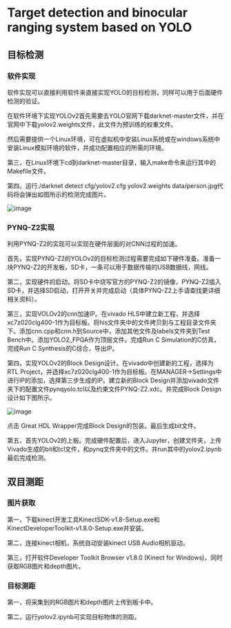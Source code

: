 # Target detection and binocular ranging system based on YOLO
## 目标检测
### 软件实现
   软件实现可以直接利用软件来直接实现YOLO的目标检测，同样可以用于后面硬件检测的验证。
   
   在软件环境下实现YOLOv2首先需要去YOLO官网下载darknet-master文件，并在官网中下载yolov2.weights文件，此文件为预训练的权重文件。
   
   然后需要提供一个Linux环境，可在虚拟机中安装Linux系统或在windows系统中安装Linux模拟环境的软件，并成功配置相应的所需的环境。
   
   第三，在Linux环境下cd到darknet-master目录，输入make命令来运行其中的Makefile文件。
   
   第四，运行./darknet detect cfg/yolov2.cfg yolov2.weights data/person.jpg代码将会弹出如图所示的检测完成图片。
   
![image](https://github.com/zenmeshuolong/Target-detection-and-binocular-ranging-system-based-on-YOLO/blob/master/images/person.jpg)
   
### PYNQ-Z2实现
   利用PYNQ-Z2的实现可以实现在硬件层面的对CNN过程的加速。
   
   首先，实现PYNQ-Z2的YOLOv2的目标检测过程需要完成如下硬件准备。准备一块PYNQ-Z2的开发板，SD卡，一条可以用于数据传输的USB数据线，网线。
   
   第二，实现硬件的启动。将SD卡中烧写官方的PYNQ-Z2的镜像，PYNQ-Z2插入SD卡，并选择SD启动，打开开关并完成启动（具体PYNQ-Z2上手请查找更详细相关资料）。
   
   第三，实现VOLOv2的cnn加速IP。在vivado HLS中建立新工程，并选择xc7z020clg400-1作为目标板。将hls文件夹中的文件拷贝到与工程目录文件夹下。添加cnn.cpp和cnn.h到Source中，添加其他文件及labels文件夹到Test Bench中。添加YOLO2_FPGA作为顶层文件。完成Run C Simulation的C仿真，完成Run C Synthesis的C综合，导出IP。
   
   第四，实现YOLOv2的Block Design设计。在vivado中创建新的工程，选择为RTL Project，并选择xc7z020clg400-1作为目标板。在MANAGER→Settings中进行IP的添加，选择第三步生成的IP。建立新的Block Design并添加vivado文件夹下的配置文件pynqyolo.tcl以及约束文件PYNQ-Z2.xdc。并完成Block Design设计如下图所示。
   
![image](https://github.com/zenmeshuolong/Target-detection-and-binocular-ranging-system-based-on-YOLO/blob/master/images/blockdesign.jpg)

点击 Great HDL Wrapper完成Block Design的包装。最后生成bit文件。

   第五，首先YOLOv2的上板。完成硬件配置后，进入Jupyter，创建文件夹，上传Vivado生成的bit和tcl文件，和pynq文件夹中的文件。并run其中的yolov2.ipynb最后完成检测。
   
## 双目测距
### 图片获取
   第一，下载kinect开发工具KinectSDK-v1.8-Setup.exe和KinectDeveloperToolkit-v1.8.0-Setup.exe并安装。
   
   第二，连接kinect相机，系统自动安装kinect USB Audio相机驱动。
   
   第三，打开软件Developer Toolkit Browser v1.8.0 (Kinect for Windows)，同时获取RGB图片和depth图片。
   
### 目标测距
   第一，将采集到的RGB图片和depth图片上传到板卡中。
   
   第二，运行yolov2.ipynb可实现目标物体的测距。

